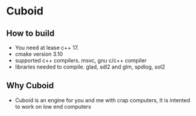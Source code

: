 # Cuboid

## How to build
- You need at lease c++ 17.
- cmake version 3.10
- supported c++ compilers. msvc, gnu c/c++ compiler
- libraries needed to compile. glad, sdl2 and glm, spdlog, sol2

## Why Cuboid

- Cuboid is an engine for you and me with crap computers, It is intented to work on low end computers
